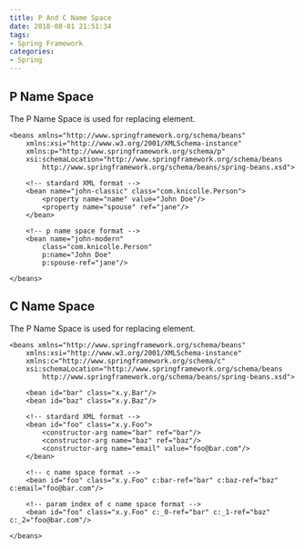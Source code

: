 ```yaml
---
title: P And C Name Space
date: 2018-08-01 21:51:34
tags:
- Spring Framework
categories:
- Spring
---
```

## P Name Space
The P Name Space is used for replacing <property> element. 
	
	<beans xmlns="http://www.springframework.org/schema/beans"
	    xmlns:xsi="http://www.w3.org/2001/XMLSchema-instance"
	    xmlns:p="http://www.springframework.org/schema/p"
	    xsi:schemaLocation="http://www.springframework.org/schema/beans
	        http://www.springframework.org/schema/beans/spring-beans.xsd">
	
	    <!-- stardard XML format -->
	    <bean name="john-classic" class="com.knicolle.Person">
	        <property name="name" value="John Doe"/>
	        <property name="spouse" ref="jane"/>
	    </bean>
	
	    <!-- p name space format -->
	    <bean name="john-modern"
	        class="com.knicolle.Person"
	        p:name="John Doe"
	        p:spouse-ref="jane"/>
	
	</beans>

## C Name Space
The P Name Space is used for replacing <constructor-arg> element. 
	
	<beans xmlns="http://www.springframework.org/schema/beans"
	    xmlns:xsi="http://www.w3.org/2001/XMLSchema-instance"
	    xmlns:c="http://www.springframework.org/schema/c"
	    xsi:schemaLocation="http://www.springframework.org/schema/beans
	        http://www.springframework.org/schema/beans/spring-beans.xsd">
	
	    <bean id="bar" class="x.y.Bar"/>
	    <bean id="baz" class="x.y.Baz"/>
	
	    <!-- stardard XML format -->
	    <bean id="foo" class="x.y.Foo">
	        <constructor-arg name="bar" ref="bar"/>
	        <constructor-arg name="baz" ref="baz"/>
	        <constructor-arg name="email" value="foo@bar.com"/>
	    </bean>
	
	    <!-- c name space format -->
	    <bean id="foo" class="x.y.Foo" c:bar-ref="bar" c:baz-ref="baz" c:email="foo@bar.com"/>
	
		<!-- param index of c name space format -->
	    <bean id="foo" class="x.y.Foo" c:_0-ref="bar" c:_1-ref="baz" c:_2="foo@bar.com"/>
	
	</beans>